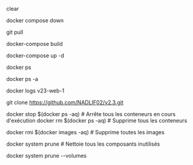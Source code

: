 clear

docker compose down

git pull

docker-compose build

docker-compose up -d

docker ps

docker ps -a

docker logs v23-web-1

git clone https://github.com/NADLIF02/v2.3.git 

docker stop $(docker ps -aq)  # Arrête tous les conteneurs en cours d'exécution
docker rm $(docker ps -aq)    # Supprime tous les conteneurs

docker rmi $(docker images -aq)  # Supprime toutes les images

docker system prune  # Nettoie tous les composants inutilisés

docker system prune --volumes
